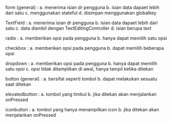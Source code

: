 form (general) :
a. menerima isian dr pengguna
b. isian data dapaet lebih dari satu
c. menggunakan stateful
d. disimpan menggunakan globalkey<formstate>

TextField :
a. menerima isian dr pengguna
b. isian data dapaet lebih dari satu
c. data diambil dengan TextEditingController
d. isian berupa text

radio :
a. memberikan opsi pada pengguna
b. hanya dapat memilih satu opsi

checkbox :
a. memberikan opsi pada pengguna
b. dapat memilih beberapa opsi

dropdown :
a. memberikan opsi pada pengguna
b. hanya dapat memilih satu opsi
c. opsi tidak ditampilkan di awal, hanya tampil ketika ditekan

button (general) :
a. bersifat seperti tombol
b. dapat melakukan sesuatu saat ditekan

elevatedbutton :
a. tombol yang timbul
b. jika ditekan akan menjalankan onPressed

iconbutton :
a. tombol yang hanya menampilkan icon
b. jika ditekan akan menjalankan onPressed
